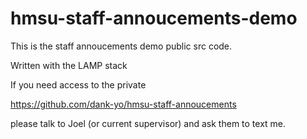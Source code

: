 # hmsu-staff-annoucements-demo
This is the staff annoucements demo public src code.

Written with the LAMP stack 


If you need access to the private 

https://github.com/dank-yo/hmsu-staff-annoucements

please talk to Joel (or current supervisor) and ask them to text me.
